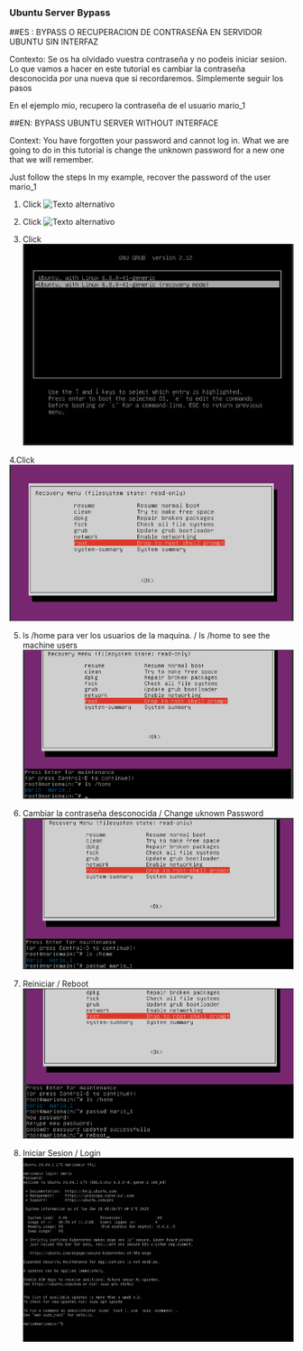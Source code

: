 ###           Ubuntu Server Bypass

  


##ES : BYPASS O RECUPERACION DE CONTRASEÑA EN SERVIDOR UBUNTU SIN INTERFAZ

Contexto: Se os ha olvidado vuestra contraseña y no podeis iniciar sesion. Lo que vamos a hacer en este tutorial es cambiar la contraseña desconocida por una nueva que si recordaremos.
Simplemente seguir los pasos 

En el ejemplo mio, recupero la contraseña de el usuario mario_1


##EN: BYPASS UBUNTU SERVER WITHOUT INTERFACE          

Context: You have forgotten your password and cannot log in. What we are going to do in this tutorial is change the unknown password for a new one that we will remember. 

Just follow the steps In my example, recover the password of the user mario_1




1.  Click  ![Texto alternativo](images/Captura.png)

2.  Click
     ![Texto alternativo](Captura1.png)

3. Click
     ![Texto alternativo](Captura2.png)

        
4.Click 
![Texto alternativo](Captura3.png)

 
5. ls /home para ver los usuarios de la maquina.            /  	 	 ls /home to see the machine users
 ![Texto alternativo](Captura4.png)

 


6. Cambiar la contraseña desconocida  	/ 	Change uknown Password
 ![Texto alternativo](Captura5.png)

 
7. Reiniciar 	/	 Reboot
    ![Texto alternativo](Captura6.png)

 


8. Iniciar Sesion	 / 	Login
   ![Texto alternativo](Captura7.png)

 
